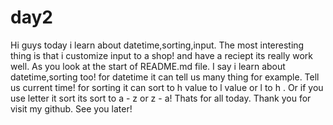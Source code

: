 # day2
Hi guys today i learn about datetime,sorting,input. The most interesting thing is that i customize input to a shop! and have a reciept its really work well. As you look at the start of README.md file. I say i learn about datetime,sorting too! for datetime it can tell us many thing for example. Tell us current time!
for sorting it can sort to h value to l value or l to h . Or if you use letter it sort its sort to a - z or
z - a! Thats for all today. Thank you for visit my github. See you later!  

